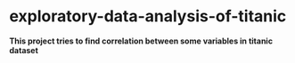 # exploratory-data-analysis-of-titanic

**This project tries to find correlation between some variables in titanic dataset**
